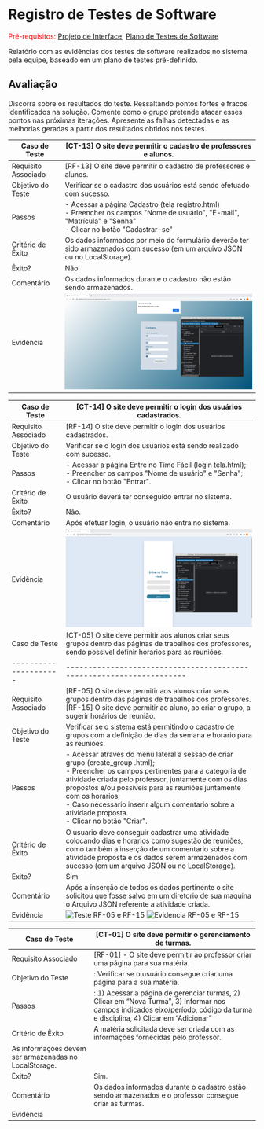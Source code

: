 # Registro de Testes de Software

<span style="color:red">Pré-requisitos: <a href="3-Projeto de Interface.md"> Projeto de Interface</a></span>, <a href="8-Plano de Testes de Software.md"> Plano de Testes de Software</a>

Relatório com as evidências dos testes de software realizados no sistema pela equipe, baseado em um plano de testes pré-definido.

## Avaliação

Discorra sobre os resultados do teste. Ressaltando pontos fortes e fracos identificados na solução. Comente como o grupo pretende atacar esses pontos nas próximas iterações. Apresente as falhas detectadas e as melhorias geradas a partir dos resultados obtidos nos testes.

<!-- > **Links Úteis**:
> - [Ferramentas de Test para Java Script](https://geekflare.com/javascript-unit-testing/) -->

|Caso de Teste        | [CT-13] O site deve permitir o cadastro de professores e alunos.      |
|---------------------|-----------------------------------------------------------------------|
|	Requisito Associado | [RF-13] O site deve permitir o cadastro de professores e alunos.      |
| Objetivo do Teste 	 | Verificar se o cadastro dos usuários está sendo efetuado com sucesso.|
| Passos 	            | - Acessar a página Cadastro (tela registro.html) <br> - Preencher os campos "Nome de usuário", "E-mail", "Matrícula" e "Senha" <br> - Clicar no botão "Cadastrar-se" |
| Critério de Êxito   | Os dados informados por meio do formulário deverão ter sido armazenados com sucesso (em um arquivo JSON ou no LocalStorage). |
| Êxito?              | Não.                                                                  |
| Comentário          | Os dados informados durante o cadastro não estão sendo armazenados.   |
| Evidência           | ![RF13](img/testes-RF13.png) |

|Caso de Teste        | [CT-14] O site deve permitir o login dos usuários cadastrados.      |
|---------------------|---------------------------------------------------------------------|
|	Requisito Associado | [RF-14] O site deve permitir o login dos usuários cadastrados.      |
| Objetivo do Teste 	 | Verificar se o login dos usuários está sendo realizado com sucesso.|
| Passos 	            | - Acessar a página Entre no Time Fácil (login tela.html); <br> - Preencher os campos "Nome de usuário" e "Senha"; <br> - Clicar no botão "Entrar". |
| Critério de Êxito   | O usuário deverá ter conseguido entrar no sistema.                  |
| Êxito?              | Não.                                                                |
| Comentário          | Após efetuar login, o usuário não entra no sistema.   |
| Evidência           | ![RF14](img/testes-RF14.png) |
|Caso de Teste        | [CT-05] O site deve permitir aos alunos criar seus grupos dentro das páginas de trabalhos dos professores, sendo possivel definir horarios para as reuniões.|
|---------------------|--------------------------------------------------------------------|
|	Requisito Associado | [RF-05] O site deve permitir aos alunos criar seus grupos dentro das páginas de trabalhos dos professores. <br> [RF-15]  O site deve permitir ao aluno, ao criar o grupo, a sugerir horários de reunião. |
| Objetivo do Teste 	| Verificar se o sistema está permitindo o cadastro de grupos com a definição de dias da semana e horario para as reuniões. |
| Passos 	            | - Acessar através do menu lateral a sessão de criar grupo (create_group .html); <br> - Preencher os campos pertinentes para a categoria de atividade criada pelo professor, juntamente com os dias propostos e/ou possiveis para as reuniões juntamente com os horarios; <br> - Caso necessario inserir algum comentario sobre a atividade proposta. <br> - Clicar no botão "Criar". |
| Critério de Êxito   | O usuario deve conseguir cadastrar uma atividade colocando dias e horarios como sugestão de reuniões, como  também a inserção de um comentario sobre a atividade proposta e os dados serem armazenados com sucesso (em um arquivo JSON ou no LocalStorage).|
| Exito?              | Sim                                                                 |
| Comentário          | Após a inserção de todos os dados pertinente o site solicitou que fosse salvo em um diretorio de sua maquina o Arquivo JSON referente a atividade criada.  |
| Evidência           | ![Teste RF-05 e RF-15](https://github.com/ICEI-PUC-Minas-PMV-ADS/pmv-ads-2023-1-e1-proj-web-t13-g1-TimeFacil/assets/127905690/8a9b0b81-9db3-418c-8fdd-b255520f2012) ![Evidencia RF-05 e RF-15](https://github.com/ICEI-PUC-Minas-PMV-ADS/pmv-ads-2023-1-e1-proj-web-t13-g1-TimeFacil/assets/127905690/f9707cbe-5ab3-421a-9dc8-44f7d1634314)|

|Caso de Teste        | [CT-01] O site deve permitir o gerenciamento de turmas.      |
|---------------------|-----------------------------------------------------------------------|
|	Requisito Associado | [RF-01] - O site deve permitir ao professor criar uma página para sua matéria.   |
| Objetivo do Teste 	 | : Verificar se o usuário consegue criar uma página para a sua matéria. |
| Passos 	            | : 1) Acessar a página de gerenciar turmas, 2) Clicar em “Nova Turma”, 3) Informar nos campos indicados eixo/período, código da turma e disciplina, 4) Clicar em “Adicionar” |
| Critério de Êxito   | A matéria solicitada deve ser criada com as informações fornecidas pelo professor.
 As informações devem ser armazenadas no LocalStorage. |
| Êxito?              | Sim.                                                                  |
| Comentário          | Os dados informados durante o cadastro estão sendo armazenados e o professor consegue criar as turmas.   |
| Evidência           | |

